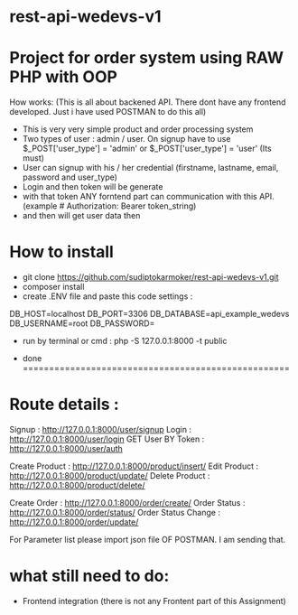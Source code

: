 # rest-api-wedevs-v1
# Project for order system using RAW PHP with OOP
How works: 
(This is all about backened API. There dont have any frontend developed. Just i have used POSTMAN to do this all)
- This is very very simple product and order processing system
- Two types of user : admin / user. On signup have to use $_POST['user_type'] = 'admin' or $_POST['user_type'] = 'user' (Its must)
- User can signup with his / her credential (firstname, lastname, email, password and user_type)
- Login and then token will be generate
- with that token ANY forntend part can communication with this API. (example #  Authorization: Bearer token_string)
- and then will get user data then

# How to install
- git clone https://github.com/sudiptokarmoker/rest-api-wedevs-v1.git
- composer install
- create .ENV file and paste this code settings : 

DB_HOST=localhost
DB_PORT=3306
DB_DATABASE=api_example_wedevs
DB_USERNAME=root
DB_PASSWORD=

- run by terminal or cmd : 
php -S 127.0.0.1:8000 -t public

- done
===================================================
# Route details :
Signup : http://127.0.0.1:8000/user/signup
Login : http://127.0.0.1:8000/user/login
GET User BY Token : http://127.0.0.1:8000/user/auth

Create Product : http://127.0.0.1:8000/product/insert/
Edit Product : http://127.0.0.1:8000/product/update/
Delete Product : http://127.0.0.1:8000/product/delete/

Create Order : http://127.0.0.1:8000/order/create/
Order Status : http://127.0.0.1:8000/order/status/
Order Status Change : http://127.0.0.1:8000/order/update/

For Parameter list please import json file OF POSTMAN. I am sending that.

# what still need to do:
- Frontend integration (there is not any Frontent part of this Assignment)
